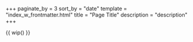 +++
paginate_by = 3
sort_by = "date"
template = "index_w_frontmatter.html"
title = "Page Title"
description = "description"
+++

{{ wip() }}
